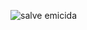 ![salve emicida](https://scontent.fmii2-2.fna.fbcdn.net/v/t1.18169-9/15349829_1269395069784829_8456231074392752626_n.jpg)